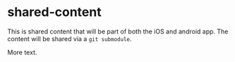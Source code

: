 # shared-content
This is shared content that will be part of both the iOS and android app. The content will be shared via a `git submodule`.

More text.
